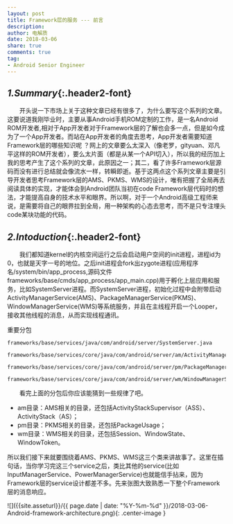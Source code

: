 ```yaml
---
layout: post
title: Framework层的服务 --- 前言
description: 
author: 电解质
date: 2018-03-06
share: true
comments: true
tag:
- Android Senior Engineer
---
```

<!-- * TOC
{:toc} -->
## *1.Summary*{:.header2-font}

&emsp;&emsp;开头说一下市场上关于这种文章已经有很多了，为什么要写这个系列的文章。这要说道我刚毕业时，主要从事Android手机ROM定制的工作，是一名Android ROM开发者,相对于App开发者对于Framework层的了解也会多一点，但是如今成为了一个App开发者。而站在App开发者的角度去思考，App开发者需要知道Framework层的哪些知识呢 ？网上的文章要么太深入（像老罗，gityuan、邓凡平这样的ROM开发者），要么太片面（都是从某一个API切入），所以我的经历加上我的思考产生了这个系列的文章，此原因之一；其二，看了许多Framework层源码而没有进行总结就会像流水一样，转瞬即逝。基于这两点这个系列文章主要是引导开发者思考Framework层的AMS、PKMS、WMS的设计，唯有把握了全局再去阅读具体的实现，才能体会到Android团队当初在code Framework层代码时的想法，才能提高自身的技术水平和眼界。所以啊，对于一个Android高级工程师来说，是需要将自己的眼界拉到全局，用一种架构的心态去思考，而不是只专注埋头code某块功能的代码。

## *2.Intoduction*{:.header2-font}

&emsp;&emsp;我们都知道kernel的内核空间运行之后会启动用户空间的init进程，进程id为0，也就是天字一号的地位。之后init进程会fork出zygote进程(应用程序名/system/bin/app_process,源码文件frameworks/base/cmds/app_process/app_main.cpp)用于孵化上层应用和服务，比如SystemServer进程。而SystemServer进程，初始化过程中会附带启动ActivityManagerService(AMS)、PackageManagerService(PKMS)、WindowManagerService(WMS)等系统服务，并且在主线程开启一个Looper，接收其他线程的消息，从而实现线程通讯。

重要分包
```
frameworks/base/services/java/com/android/server/SystemServer.java

frameworks/base/services/core/java/com/android/server/am/ActivityManagerService.java

frameworks/base/services/core/java/com/android/server/pm/PackageManagerService.java

frameworks/base/services/core/java/com/android/server/wm/WindowManagerService.java
```
&emsp;&emsp;看完上面的分包后你应该能猜到一些规律了吧。
- am目录：AMS相关的目录，还包括ActivityStackSupervisor（ASS）、ActivityStack（AS）；
- pm目录：PKMS相关的目录，还包括PackageUsage；
- wm目录：WMS相关的目录，还包括Session、WindowState、WindowToken。

所以我们接下来就要围绕着AMS、PKMS、WMS这三个类来讲故事了。这里在插句话，当你学习完这三个service之后，类比其他的service(比如InputManagerService、PowerManagerService)也就能信手拈来，因为Framework层的service设计都差不多。先来张图大致熟悉一下整个Framework层的消息响应。

![]({{site.asseturl}}/{{ page.date | date: "%Y-%m-%d" }}/2018-03-06-Android-framework-architecture.png){: .center-image }

